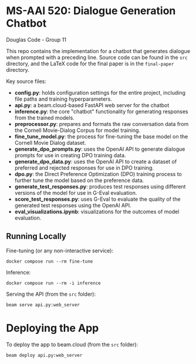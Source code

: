 # MS-AAI 520: Dialogue Generation Chatbot
Douglas Code - Group 11

This repo contains the implementation for a chatbot that generates dialogue when prompted with a preceding line.
Source code can be found in the `src` directory, and the LaTeX code for the final paper is in the `final-paper` directory.

Key source files:
* **config.py**: holds configuration settings for the entire project, including file paths and training hyperparameters.
* **api.py**: a beam.cloud-based FastAPI web server for the chatbot
* **inference.py**: the core "chatbot" functionality for generating responses from the trained models.
* **preprocessor.py**: prepares and formats the raw conversation data from the Cornell Movie-Dialog Corpus for model training.
* **fine_tune_model.py**: the process for fine-tuning the base model on the Cornell Movie Dialog dataset.
* **generate_dpo_prompts.py**: uses the OpenAI API to generate dialogue prompts for use in creating DPO training data.
* **generate_dpo_data.py**: uses the OpenAI API to create a dataset of preferred and rejected responses for use in DPO training.
* **dpo.py**: the Direct Preference Optimization (DPO) training process to further tune the model based on the preference data.
* **generate_test_responses.py**: produces test responses using different versions of the model for use in G-Eval evaluation.
* **score_test_responses.py**: uses G-Eval to evaluate the quality of the generated test responses using the OpenAI API.
* **eval_visualizations.ipynb**: visualizations for the outcomes of model evaluation.

## Running Locally

Fine-tuning (or any non-interactive service):

    docker compose run --rm fine-tune

Inference:

    docker compose run --rm -i inference

Serving the API (from the `src` folder):

    beam serve api.py:web_server

# Deploying the App

To deploy the app to beam.cloud (from the `src` folder):

    beam deploy api.py:web_server
